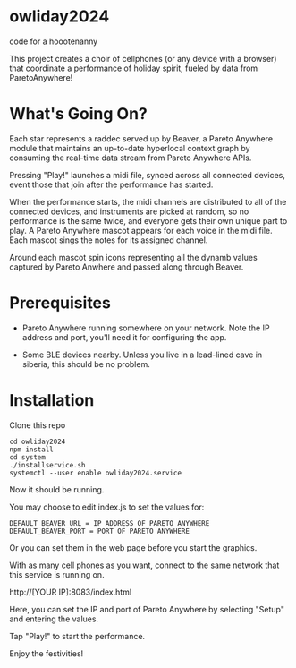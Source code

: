 # owliday2024
code for a hoootenanny

This project creates a choir of cellphones (or any device with a browser) that coordinate a performance of holiday spirit, fueled by data from ParetoAnywhere!

# What's Going On?

Each star represents a raddec served up by Beaver, a Pareto Anywhere module that maintains an up-to-date hyperlocal context graph by consuming the real-time data stream from Pareto Anywhere APIs.

Pressing "Play!" launches a midi file, synced across all connected devices, event those that join after the performance has started.

When the performance starts, the midi channels are distributed to all of the connected devices, and instruments are picked at random, so no performance is the same twice, and everyone gets their own unique part to play. A Pareto Anywhere mascot appears for each voice in the midi file. Each mascot sings the notes for its assigned channel.

Around each mascot spin icons representing all the dynamb values captured by Pareto Anwhere and passed along through Beaver.

# Prerequisites

- Pareto Anywhere running somewhere on your network. Note the IP address and port, you'll need it for configuring the app.

- Some BLE devices nearby. Unless you live in a lead-lined cave in siberia, this should be no problem.

# Installation

Clone this repo

```
cd owliday2024
npm install
cd system
./installservice.sh
systemctl --user enable owliday2024.service 
```

Now it should be running.

You may choose to edit index.js to set the values for:
```
DEFAULT_BEAVER_URL = IP ADDRESS OF PARETO ANYWHERE
DEFAULT_BEAVER_PORT = PORT OF PARETO ANYWHERE
```

Or you can set them in the web page before you start the graphics.

With as many cell phones as you want, connect to the same network that this service is running on.

http://[YOUR IP]:8083/index.html

Here, you can set the IP and port of Pareto Anywhere by selecting "Setup" and entering the values.

Tap "Play!" to start the performance.

Enjoy the festivities!
